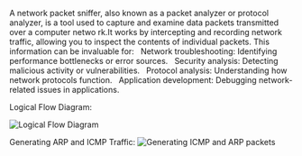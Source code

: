 A network packet sniffer, also known as a packet analyzer or protocol analyzer, is a tool used to capture and examine data packets transmitted over a computer netwo
rk.It works by intercepting and recording network traffic, allowing you to inspect the contents of individual packets.
 This information can be invaluable for:   
Network troubleshooting: Identifying performance bottlenecks or error sources.   
Security analysis: Detecting malicious activity or vulnerabilities.   
Protocol analysis: Understanding how network protocols function.   
Application development: Debugging network-related issues in applications.

Logical Flow Diagram:

![Logical Flow Diagram](https://user-images.githubusercontent.com/46072258/117496610-e829b480-af94-11eb-9f22-354b9a9773c2.jpg)



Generating ARP and ICMP Traffic:
![Generating ICMP and ARP packets](https://user-images.githubusercontent.com/46072258/117494901-9a13b180-af92-11eb-860e-ef44c803b06f.PNG)
